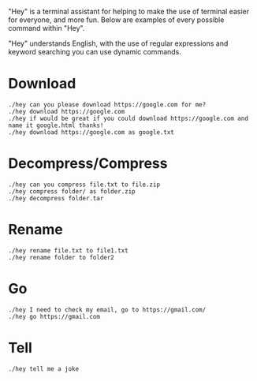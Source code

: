 "Hey" is a terminal assistant for helping to make the use of terminal easier for everyone, and more fun. Below are examples of every possible command within "Hey".

"Hey" understands English, with the use of regular expressions and keyword searching you can use dynamic commands.

Download
========

    ./hey can you please download https://google.com for me?
    ./hey download https://google.com
    ./hey if would be great if you could download https://google.com and name it google.html thanks!
    ./hey download https://google.com as google.txt

Decompress/Compress
=========

    ./hey can you compress file.txt to file.zip
    ./hey compress folder/ as folder.zip
    ./hey decompress folder.tar

Rename
======

    ./hey rename file.txt to file1.txt
    ./hey rename folder to folder2


Go
==

    ./hey I need to check my email, go to https://gmail.com/
    ./hey go https://gmail.com


Tell
====

    ./hey tell me a joke
